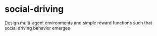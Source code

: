 # social-driving
Design multi-agent environments and simple reward functions such that social driving behavior emerges
